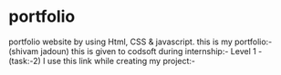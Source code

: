 # portfolio
portfolio website by using Html, CSS &amp; javascript.
this is my portfolio:- (shivam jadoun)
this is given to codsoft during internship:-
Level 1 - (task:-2)
I use this link while creating my project:-
 <link
      href="https://unpkg.com/boxicons@2.1.4/css/boxicons.min.css"
      rel="stylesheet"
    />
